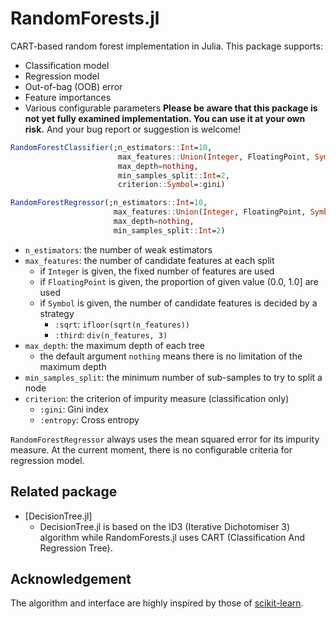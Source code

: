 # RandomForests.jl

CART-based random forest implementation in Julia.
This package supports:
* Classification model
* Regression model
* Out-of-bag (OOB) error
* Feature importances
* Various configurable parameters
**Please be aware that this package is not yet fully examined implementation. You can use it at your own risk.**
And your bug report or suggestion is welcome!
```julia
RandomForestClassifier(;n_estimators::Int=10,
                        max_features::Union(Integer, FloatingPoint, Symbol)=:sqrt,
                        max_depth=nothing,
                        min_samples_split::Int=2,
                        criterion::Symbol=:gini)
```

```julia
RandomForestRegressor(;n_estimators::Int=10,
                       max_features::Union(Integer, FloatingPoint, Symbol)=:third,
                       max_depth=nothing,
                       min_samples_split::Int=2)
```

* `n_estimators`: the number of weak estimators
* `max_features`: the number of candidate features at each split
    * if `Integer` is given, the fixed number of features are used
    * if `FloatingPoint` is given, the proportion of given value (0.0, 1.0] are used
    * if `Symbol` is given, the number of candidate features is decided by a strategy
        * `:sqrt`: `ifloor(sqrt(n_features))`
        * `:third`: `div(n_features, 3)`
* `max_depth`: the maximum depth of each tree
    * the default argument `nothing` means there is no limitation of the maximum depth
* `min_samples_split`: the minimum number of sub-samples to try to split a node
* `criterion`: the criterion of impurity measure (classification only)
    * `:gini`: Gini index
    * `:entropy`: Cross entropy

`RandomForestRegressor` always uses the mean squared error for its impurity measure.
At the current moment, there is no configurable criteria for regression model.


## Related package
* [DecisionTree.jl]
    * DecisionTree.jl is based on the ID3 (Iterative Dichotomiser 3) algorithm while RandomForests.jl uses CART (Classification And Regression Tree).

## Acknowledgement
The algorithm and interface are highly inspired by those of [scikit-learn](http://scikit-learn.org).
